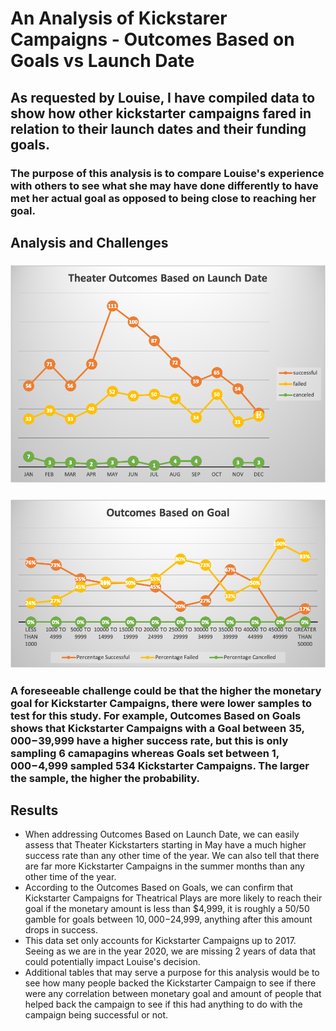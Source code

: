 # An Analysis of Kickstarer Campaigns - Outcomes Based on Goals vs Launch Date
## As requested by Louise, I have compiled data to show how other kickstarter campaigns fared in relation to their launch dates and their funding goals.
### The purpose of this analysis is to compare Louise's experience with others to see what she may have done differently to have met her actual goal as opposed to being close to reaching her goal.
## Analysis and Challenges
### ![Theater Outcomes Based on Launch Date](https://github.com/EricMeneses/kickstarter-analysis/blob/master/Theater_Outcomes_vs_Launch.png?raw=true)
### ![Theater Outcomes Based on Goals](https://github.com/EricMeneses/kickstarter-analysis/blob/master/Outcomes_vs_Goals.png?raw=true)
### A foreseeable challenge could be that the higher the monetary goal for Kickstarter Campaigns, there were lower samples to test for this study. For example, Outcomes Based on Goals shows that Kickstarter Campaigns with a Goal between $35,000-$39,999 have a higher success rate, but this is only sampling 6 camapagins whereas Goals set between $1,000-$4,999 sampled 534 Kickstarter Campaigns. The larger the sample, the higher the probability.
## Results
- When addressing Outcomes Based on Launch Date, we can easily assess that Theater Kickstarters starting in May have a much higher success rate than any other time of the year.  We can also tell that there are far more Kickstarter Campaigns in the summer months than any other time of the year.
- According to the Outcomes Based on Goals, we can confirm that Kickstarter Campaigns for Theatrical Plays are more likely to reach their goal if the monetary amount is less than $4,999, it is roughly a 50/50 gamble for goals between $10,000-$24,999, anything after this amount drops in success.
- This data set only accounts for Kickstarter Campaigns up to 2017. Seeing as we are in the year 2020, we are missing 2 years of data that could potentially impact Louise's decision.
- Additional tables that may serve a purpose for this analysis would be to see how many people backed the Kickstarter Campaign to see if there were any correlation between monetary goal and amount of people that helped back the campaign to see if this had anything to do with the campaign being successful or not.
